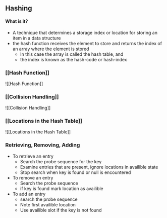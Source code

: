 ## Hashing
#### What is it?
- A technique that determines a storage index or location for storing an item in a data structure
- the hash function receives the element to store and returns the index of an array where the element is stored
	- In this case the array is called the hash table, and
	- the index is known as the hash-code or hash-index

### [[Hash Function]]
![[Hash Function]]

### [[Collision Handling]]
![[Collision Handling]]

### [[Locations in the Hash Table]]
![[Locations in the Hash Table]]

### Retrieving, Removing, Adding
- To retrieve an entry
	- Search the probe sequence for the key
	- Examine entries that are present, ignore locations in availible state
	- Stop search when key is found or null is encountered
- To remove an entry
	- Search the probe sequence
	- if key is found mark location as availible
- To add an entry
	- search the probe sequence
	- Note first availible location
	- Use availible slot if the key is not found

